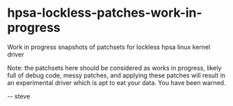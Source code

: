 hpsa-lockless-patches-work-in-progress
======================================

Work in progress snapshots of patchsets for lockless hpsa linux kernel driver

Note: the patchsets here should be considered as works in
progress, likely full of debug code, messy patches, and 
applying these patches will result in an experimental
driver which is apt to eat your data.  You have been warned.

-- steve

